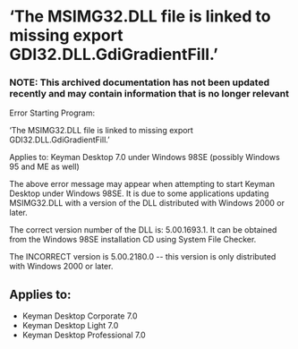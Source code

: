 # ‘The MSIMG32.DLL file is linked to missing export GDI32.DLL.GdiGradientFill.’

### **NOTE**: This archived documentation has not been updated recently and may contain information that is no longer relevant

Error Starting Program:

‘The MSIMG32.DLL file is linked to missing export GDI32.DLL.GdiGradientFill.’

Applies to: Keyman Desktop 7.0 under Windows 98SE (possibly Windows 95 and ME as well)

The above error message may appear when attempting to start Keyman Desktop under Windows 98SE. It is due to some applications updating MSIMG32.DLL with a version of the DLL distributed with Windows 2000 or later.

The correct version number of the DLL is: 5.00.1693.1.  It can be obtained from the Windows 98SE installation CD using System File Checker.

The INCORRECT version is 5.00.2180.0 -- this version is only distributed with Windows 2000 or later.

## Applies to:
* Keyman Desktop Corporate 7.0
* Keyman Desktop Light 7.0
* Keyman Desktop Professional 7.0
